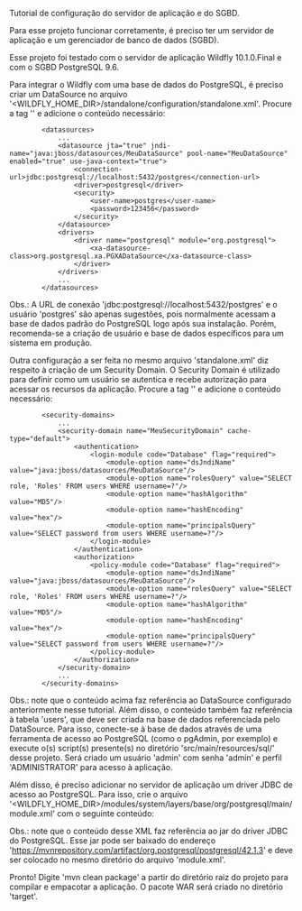 Tutorial de configuração do servidor de aplicação e do SGBD.

Para esse projeto funcionar corretamente, é preciso ter um servidor de aplicação e um gerenciador de banco de dados (SGBD). 

Esse projeto foi testado com o servidor de aplicação Wildfly 10.1.0.Final e com o SGBD PostgreSQL 9.6. 

Para integrar o Wildfly com uma base de dados do PostgreSQL, é preciso criar um DataSource no arquivo '<WILDFLY_HOME_DIR>/standalone/configuration/standalone.xml'. Procure a tag '<datasources>' e adicione o conteúdo necessário:

            <datasources>
                ...
                <datasource jta="true" jndi-name="java:jboss/datasources/MeuDataSource" pool-name="MeuDataSource" enabled="true" use-java-context="true">
                    <connection-url>jdbc:postgresql://localhost:5432/postgres</connection-url>
                    <driver>postgresql</driver>
                    <security>
                        <user-name>postgres</user-name>
                        <password>123456</password>
                    </security>
                </datasource>
                <drivers>
                    <driver name="postgresql" module="org.postgresql">
                        <xa-datasource-class>org.postgresql.xa.PGXADataSource</xa-datasource-class>
                    </driver>
                </drivers>
                ...
            </datasources>
 
Obs.: A URL de conexão 'jdbc:postgresql://localhost:5432/postgres' e o usuário 'postgres' são apenas sugestões, pois normalmente acessam a base de dados padrão do PostgreSQL logo após sua instalação. Porém, recomenda-se a criação de usuário e base de dados específicos para um sistema em produção.
 
Outra configuração a ser feita no mesmo arquivo 'standalone.xml' diz respeito à criação de um Security Domain. O Security Domain é utilizado para definir como um usuário se autentica e recebe autorização para acessar os recursos da aplicação. Procure a tag '<security-domains>' e adicione o conteúdo necessário:

            <security-domains>
                ...
                <security-domain name="MeuSecurityDomain" cache-type="default">
                    <authentication>
                        <login-module code="Database" flag="required">
                            <module-option name="dsJndiName" value="java:jboss/datasources/MeuDataSource"/>
                            <module-option name="rolesQuery" value="SELECT role, 'Roles' FROM users WHERE username=?"/>
                            <module-option name="hashAlgorithm" value="MD5"/>
                            <module-option name="hashEncoding" value="hex"/>
                            <module-option name="principalsQuery" value="SELECT password from users WHERE username=?"/>
                        </login-module>
                    </authentication>
                    <authorization>
                        <policy-module code="Database" flag="required">
                            <module-option name="dsJndiName" value="java:jboss/datasources/MeuDataSource"/>
                            <module-option name="rolesQuery" value="SELECT role, 'Roles' FROM users WHERE username=?"/>
                            <module-option name="hashAlgorithm" value="MD5"/>
                            <module-option name="hashEncoding" value="hex"/>
                            <module-option name="principalsQuery" value="SELECT password from users WHERE username=?"/>
                        </policy-module>
                    </authorization>
                </security-domain>
                ...
            </security-domains>
 
Obs.: note que o conteúdo acima faz referência ao DataSource configurado anteriormente nesse tutorial. Além disso, o conteúdo também faz referência à tabela 'users', que deve ser criada na base de dados referenciada pelo DataSource. Para isso, conecte-se à base de dados através de uma ferramenta de acesso ao PostgreSQL (como o pgAdmin, por exemplo) e execute o(s) script(s) presente(s) no diretório 'src/main/resources/sql/' desse projeto. Será criado um usuário 'admin' com senha 'admin' e perfil 'ADMINISTRATOR' para acesso à aplicação.
 
Além disso, é preciso adicionar no servidor de aplicação um driver JDBC de acesso ao PostgreSQL. Para isso, crie o arquivo '<WILDFLY_HOME_DIR>/modules/system/layers/base/org/postgresql/main/module.xml' com o seguinte conteúdo:

<?xml version="1.0" encoding="UTF-8"?>
<module xmlns="urn:jboss:module:1.3" name="org.postgresql">
  <resources>
    <resource-root path="postgresql-42.1.3.jar"/>
  </resources>
  <dependencies>
     <module name="javax.api"/>
     <module name="javax.transaction.api"/>
   </dependencies>
</module>

Obs.: note que o conteúdo desse XML faz referência ao jar do driver JDBC do PostgreSQL. Esse jar pode ser baixado do endereço 'https://mvnrepository.com/artifact/org.postgresql/postgresql/42.1.3' e deve ser colocado no mesmo diretório do arquivo 'module.xml'.

Pronto! Digite 'mvn clean package' a partir do diretório raiz do projeto para compilar e empacotar a aplicação. O pacote WAR será criado no diretório 'target'.

